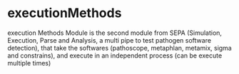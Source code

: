 # executionMethods
execution Methods Module is the second module from SEPA (Simulation, Execution, Parse and Analysis,  a multi pipe to test pathogen software detection), that take the softwares (pathoscope, metaphlan, metamix, sigma and constrains), and execute in an independent process (can be execute multiple times)
